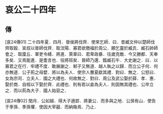 # 哀公二十四年

## 傳 <a name="12Ai24Zhuan"></a>

<a name="12Ai24Zhuan01">[哀24傳01]</a> 二十四年夏．四月．晉侯將伐齊．使來乞師．曰．昔臧文仲以楚師伐齊取穀．宣叔以晉師伐齊．取汶陽．寡君欲徼福於周公．願乞靈於臧氏．臧石帥師會之．取廩丘．軍吏令繕．將進．萊章曰．君卑政暴．往歲克敵．今又勝都．天奉多矣．又焉能進．是躗言也．役將班矣．晉師乃還．餼臧石牛．大史謝之．曰．以寡君之在行．牢禮不度．敢展謝之．邾子又無道．越人執之以歸．而立公子何．何亦無道．公子荊之母嬖．將以為夫人．使宗人釁夏獻其禮．對曰．無之．公怒曰．女為宗司．立夫人．國之大禮也．何故無之．對曰．周公及武公娶於薛．孝．惠．娶於商．自桓以下娶於齊．此禮也．則有若以妾為夫人．則固無其禮也．公卒立之．而以荊為大子．國人始惡之．

<a name="12Ai24Zhuan02">[哀24傳02]</a> 閏月．公如越．得大子適郢．將妻公．而多與之地．公孫有山．使告于季孫．季孫懼．使因大宰嚭．而納賂焉．乃止．


